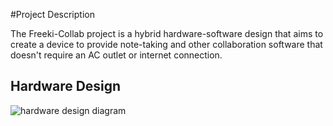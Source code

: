 <!-- Freeki metadata. Do not remove this section!
TITLE: Project Description
-->
#Project Description

The Freeki-Collab project is a hybrid hardware-software design that aims to create a device to provide note-taking and other collaboration software that doesn't require an AC outlet or internet connection.

## Hardware Design

![hardware design diagram](/static/images/freeki-collab/hardware-design.png)
